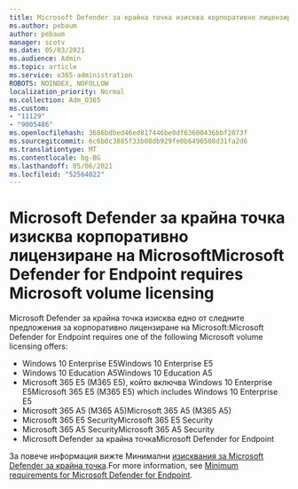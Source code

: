 ```yaml
---
title: Microsoft Defender за крайна точка изисква корпоративно лицензиране на Microsoft
ms.author: pebaum
author: pebaum
manager: scotv
ms.date: 05/03/2021
ms.audience: Admin
ms.topic: article
ms.service: o365-administration
ROBOTS: NOINDEX, NOFOLLOW
localization_priority: Normal
ms.collection: Adm_O365
ms.custom:
- "11129"
- "9005486"
ms.openlocfilehash: 3686bdbed46ed817446be0df63600436bbf2073f
ms.sourcegitcommit: 6c6b0c3885f33b08db929fe0b6496508d31fa2d6
ms.translationtype: MT
ms.contentlocale: bg-BG
ms.lasthandoff: 05/06/2021
ms.locfileid: "52564022"
---
```

# <a name="microsoft-defender-for-endpoint-requires-microsoft-volume-licensing"></a><span data-ttu-id="96b0d-102">Microsoft Defender за крайна точка изисква корпоративно лицензиране на Microsoft</span><span class="sxs-lookup"><span data-stu-id="96b0d-102">Microsoft Defender for Endpoint requires Microsoft volume licensing</span></span>

<span data-ttu-id="96b0d-103">Microsoft Defender за крайна точка изисква едно от следните предложения за корпоративно лицензиране на Microsoft:</span><span class="sxs-lookup"><span data-stu-id="96b0d-103">Microsoft Defender for Endpoint requires one of the following Microsoft volume licensing offers:</span></span>

- <span data-ttu-id="96b0d-104">Windows 10 Enterprise E5</span><span class="sxs-lookup"><span data-stu-id="96b0d-104">Windows 10 Enterprise E5</span></span>
- <span data-ttu-id="96b0d-105">Windows 10 Education A5</span><span class="sxs-lookup"><span data-stu-id="96b0d-105">Windows 10 Education A5</span></span>
- <span data-ttu-id="96b0d-106">Microsoft 365 E5 (M365 E5), който включва Windows 10 Enterprise E5</span><span class="sxs-lookup"><span data-stu-id="96b0d-106">Microsoft 365 E5 (M365 E5) which includes Windows 10 Enterprise E5</span></span>
- <span data-ttu-id="96b0d-107">Microsoft 365 A5 (M365 A5)</span><span class="sxs-lookup"><span data-stu-id="96b0d-107">Microsoft 365 A5 (M365 A5)</span></span>
- <span data-ttu-id="96b0d-108">Microsoft 365 E5 Security</span><span class="sxs-lookup"><span data-stu-id="96b0d-108">Microsoft 365 E5 Security</span></span>
- <span data-ttu-id="96b0d-109">Microsoft 365 A5 Security</span><span class="sxs-lookup"><span data-stu-id="96b0d-109">Microsoft 365 A5 Security</span></span>
- <span data-ttu-id="96b0d-110">Microsoft Defender за крайна точка</span><span class="sxs-lookup"><span data-stu-id="96b0d-110">Microsoft Defender for Endpoint</span></span>

<span data-ttu-id="96b0d-111">За повече информация вижте Минимални [изисквания за Microsoft Defender за крайна точка](https://docs.microsoft.com/microsoft-365/security/defender-endpoint/minimum-requirements).</span><span class="sxs-lookup"><span data-stu-id="96b0d-111">For more information, see [Minimum requirements for Microsoft Defender for Endpoint](https://docs.microsoft.com/microsoft-365/security/defender-endpoint/minimum-requirements).</span></span>